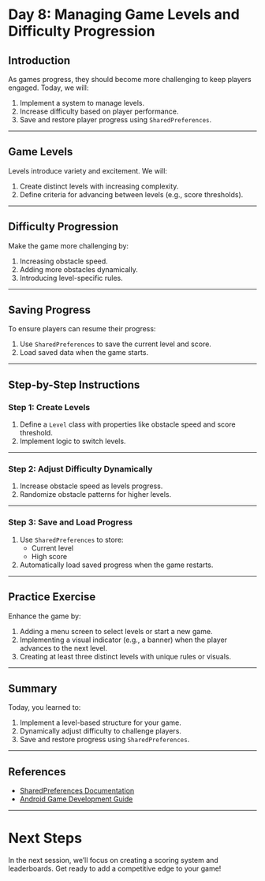 # Day 8: Managing Game Levels and Difficulty Progression

## Introduction

As games progress, they should become more challenging to keep players engaged. Today, we will:
1. Implement a system to manage levels.
2. Increase difficulty based on player performance.
3. Save and restore player progress using `SharedPreferences`.

---

## Game Levels

Levels introduce variety and excitement. We will:
1. Create distinct levels with increasing complexity.
2. Define criteria for advancing between levels (e.g., score thresholds).

---

## Difficulty Progression

Make the game more challenging by:
1. Increasing obstacle speed.
2. Adding more obstacles dynamically.
3. Introducing level-specific rules.

---

## Saving Progress

To ensure players can resume their progress:
1. Use `SharedPreferences` to save the current level and score.
2. Load saved data when the game starts.

---

## Step-by-Step Instructions

### Step 1: Create Levels

1. Define a `Level` class with properties like obstacle speed and score threshold.
2. Implement logic to switch levels.

---

### Step 2: Adjust Difficulty Dynamically

1. Increase obstacle speed as levels progress.
2. Randomize obstacle patterns for higher levels.

---

### Step 3: Save and Load Progress

1. Use `SharedPreferences` to store:
   - Current level
   - High score
2. Automatically load saved progress when the game restarts.

---

## Practice Exercise

Enhance the game by:
1. Adding a menu screen to select levels or start a new game.
2. Implementing a visual indicator (e.g., a banner) when the player advances to the next level.
3. Creating at least three distinct levels with unique rules or visuals.

---

## Summary

Today, you learned to:
1. Implement a level-based structure for your game.
2. Dynamically adjust difficulty to challenge players.
3. Save and restore progress using `SharedPreferences`.

---

## References

- [SharedPreferences Documentation](https://developer.android.com/training/data-storage/shared-preferences)
- [Android Game Development Guide](https://developer.android.com/games)

---

# Next Steps

In the next session, we’ll focus on creating a scoring system and leaderboards. Get ready to add a competitive edge to your game!
